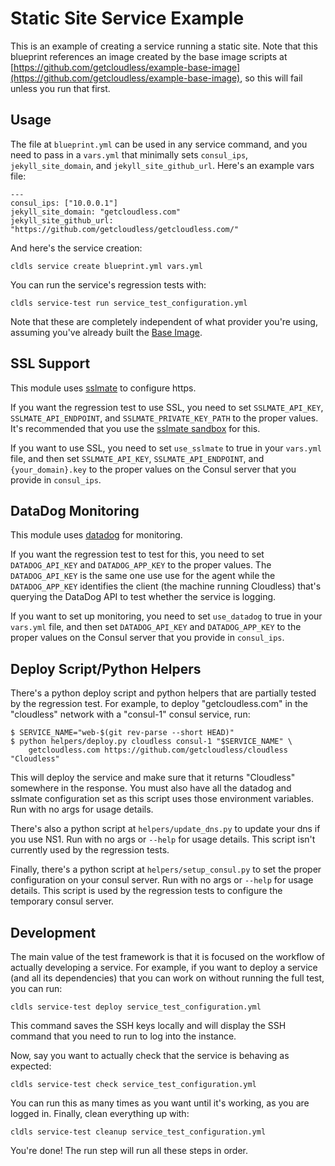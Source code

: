 # Static Site Service Example

This is an example of creating a service running a static site.  Note that this
blueprint references an image created by the base image scripts at
[https://github.com/getcloudless/example-base-image](https://github.com/getcloudless/example-base-image),
so this will fail unless you run that first.

## Usage

The file at `blueprint.yml` can be used in any service command, and you need to
pass in a `vars.yml` that minimally sets `consul_ips`, `jekyll_site_domain`, and
`jekyll_site_github_url`. Here's an example vars file:

```
---
consul_ips: ["10.0.0.1"]
jekyll_site_domain: "getcloudless.com"
jekyll_site_github_url: "https://github.com/getcloudless/getcloudless.com/"
```

And here's the service creation:

```
cldls service create blueprint.yml vars.yml
```

You can run the service's regression tests with:

```
cldls service-test run service_test_configuration.yml
```

Note that these are completely independent of what provider you're using,
assuming you've already built the [Base
Image](https://github.com/getcloudless/example-base-image).

## SSL Support

This module uses [sslmate](https://sslmate.com/) to configure https.

If you want the regression test to use SSL, you need to set `SSLMATE_API_KEY`,
`SSLMATE_API_ENDPOINT`, and `SSLMATE_PRIVATE_KEY_PATH` to the proper values.
It's recommended that you use the [sslmate
sandbox](https://sslmate.com/help/sandbox) for this.

If you want to use SSL, you need to set `use_sslmate` to true in your `vars.yml`
file, and then set `SSLMATE_API_KEY`, `SSLMATE_API_ENDPOINT`, and
`{your_domain}.key` to the proper values on the Consul server that you provide
in `consul_ips`.

## DataDog Monitoring

This module uses [datadog](https://www.datadoghq.com/) for monitoring.

If you want the regression test to test for this, you need to set
`DATADOG_API_KEY` and `DATADOG_APP_KEY` to the proper values. The
`DATADOG_API_KEY` is the same one use use for the agent while the
`DATADOG_APP_KEY` identifies the client (the machine running Cloudless) that's
querying the DataDog API to test whether the service is logging.

If you want to set up monitoring, you need to set `use_datadog` to true in your
`vars.yml` file, and then set `DATADOG_API_KEY` and `DATADOG_APP_KEY` to the
proper values on the Consul server that you provide in `consul_ips`.

## Deploy Script/Python Helpers

There's a python deploy script and python helpers that are partially tested by
the regression test.  For example, to deploy "getcloudless.com" in the "cloudless"
network with a "consul-1" consul service, run:

```shell
$ SERVICE_NAME="web-$(git rev-parse --short HEAD)"
$ python helpers/deploy.py cloudless consul-1 "$SERVICE_NAME" \
    getcloudless.com https://github.com/getcloudless/cloudless "Cloudless"
```

This will deploy the service and make sure that it returns "Cloudless" somewhere
in the response.  You must also have all the datadog and sslmate configuration
set as this script uses those environment variables.  Run with no args for
usage details.

There's also a python script at `helpers/update_dns.py` to update your dns if
you use NS1.  Run with no args or `--help` for usage details.  This script isn't
currently used by the regression tests.

Finally, there's a python script at `helpers/setup_consul.py` to set the proper
configuration on your consul server.  Run with no args or `--help` for usage
details.  This script is used by the regression tests to configure the temporary
consul server.

## Development

The main value of the test framework is that it is focused on the workflow of
actually developing a service.  For example, if you want to deploy a service
(and all its dependencies) that you can work on without running the full test,
you can run:

```
cldls service-test deploy service_test_configuration.yml
```

This command saves the SSH keys locally and will display the SSH command that
you need to run to log into the instance.

Now, say you want to actually check that the service is behaving as expected:

```
cldls service-test check service_test_configuration.yml
```

You can run this as many times as you want until it's working, as you are logged
in.  Finally, clean everything up with:

```
cldls service-test cleanup service_test_configuration.yml
```

You're done!  The run step will run all these steps in order.
